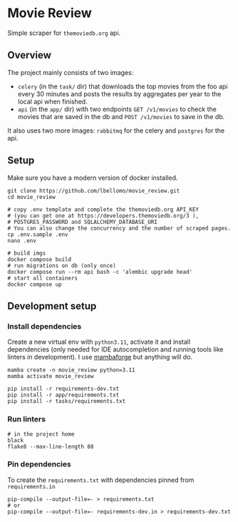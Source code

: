 # Movie Review

Simple scraper for `themoviedb.org` api.

## Overview

The project mainly consists of two images:
- `celery` (in the `task/` dir) that downloads the top movies from the foo api every 30 minutes and posts the results by aggregates per year to the local api when finished.
- `api` (in the `app/` dir) with two endpoints `GET /v1/movies` to check the movies that are saved in the db and `POST /v1/movies` to save in the db.

It also uses two more images: `rabbitmq` for the celery and `postgres` for the api.

## Setup

Make sure you have a modern version of docker installed.

```
git clone https://github.com/lbellomo/movie_review.git
cd movie_review

# copy .env template and complete the themoviedb.org API_KEY
# (you can get one at https://developers.themoviedb.org/3 ),
# POSTGRES_PASSWORD and SQLALCHEMY_DATABASE_URI
# You can also change the concurrency and the number of scraped pages.
cp .env.sample .env
nano .env

# build imgs 
docker compose build
# run migrations on db (only once)
docker compose run --rm api bash -c 'alembic upgrade head'
# start all containers
docker compose up
```

## Development setup

### Install dependencies

Create a new virtual env with `python3.11`, activate it and install dependencies (only needed for IDE autocompletion and running tools like linters in development). I use [mambaforge](https://github.com/conda-forge/miniforge#mambaforge) but anything will do.

```
mamba create -n movie_review python=3.11
mamba activate movie_review

pip install -r requirements-dev.txt
pip install -r app/requirements.txt
pip install -r tasks/requirements.txt
```

### Run linters

```
# in the project home
black
flake8 --max-line-length 88
```

### Pin dependencies

To create the `requirements.txt` with dependencies pinned from `requirements.in`

```
pip-compile --output-file=- > requirements.txt
# or 
pip-compile --output-file=- requirements-dev.in > requirements-dev.txt
```
